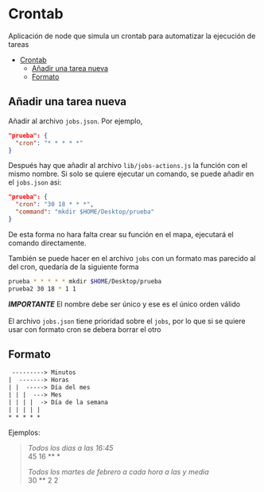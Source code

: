 # Crontab

Aplicación de node que simula un crontab para automatizar la ejecución de tareas

- [Crontab](#crontab)
  - [Añadir una tarea nueva](#añadir-una-tarea-nueva)
  - [Formato](#formato)

## Añadir una tarea nueva

Añadir al archivo `jobs.json`. Por ejemplo,

```json
"prueba": {
  "cron": "* * * * *"
}
```

Después hay que añadir al archivo `lib/jobs-actions.js` la función con el mismo nombre.
Si solo se quiere ejecutar un comando, se puede añadir en el `jobs.json` asi:

```json
"prueba": {
  "cron": "30 18 * * *",
  "command": "mkdir $HOME/Desktop/prueba"
}
```

De esta forma no hara falta crear su función en el mapa, ejecutará el comando directamente.

También se puede hacer en el archivo `jobs` con un formato mas parecido al del cron, quedaría de la siguiente forma

```bash
prueba * * * * * mkdir $HOME/Desktop/prueba
prueba2 30 18 * 1 1
```

***IMPORTANTE*** El nombre debe ser único y ese es el único orden válido\
\
El archivo `jobs.json` tiene prioridad sobre el `jobs`, por lo que si se quiere usar con formato cron se debera borrar el otro

## Formato

```txt
 ---------> Minutos
|  -------> Horas
| |  -----> Día del mes
| | |  ---> Mes
| | | |  -> Día de la semana
| | | | |
* * * * *
```

Ejemplos:
> *Todos los dias a las 16:45*\
> 45 16 ** *
>
> *Todos los martes de febrero a cada hora a las y media*\
> 30 ** 2 2
